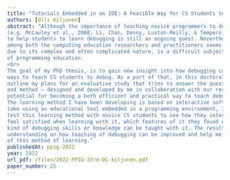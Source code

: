 ```yaml
---
title: "Tutorials Embedded in an IDE: A Feasible Way for CS Students to Learn Debugging? – A Study Design"
authors: [Olli Kiljunen]
abstract: "Although the importance of teaching novice programmers to debug computer programs is well-noted
(e.g. McCauley et al., 2008; Li, Chan, Denny, Luxton-Reilly, & Tempero, 2019), finding optimal ways
to help students to learn debugging is still an ongoing quest. Nevertheless, a common understanding
among both the computing education researchers and practitioners seems to be that debugging, possibly
due to its complex and often complicated nature, is a difficult subject for students in their early phases
of programming education.
<br>
The goal of my PhD thesis, is to gain new insight into how debugging can be learnt and develop novel
ways to teach CS students to debug. As a part of that, in this doctoral consortium abstract, I present and
outline my plans for an evaluative study that tries to answer the question whether a certain learning tool
and method – designed and developed by me in collaboration with our research group – would carry
potential for becoming a both efficient and practical way to teach debugging.
The learning method I have been developing is based on interactive software tutorials that students
take using an educational tool embedded in a programming environment, IDE. In my planned study, I
test this learning method with novice CS students to see how they interact with the tool, whether they
feel satisfied when learning with it, which features of it they found either useful or useless, and what
kind of debugging skills or knowledge can be taught with it. The results are hoped to provide better
understanding on how teaching of debugging can be improved and help me in the further development
of this method of learning."
publishedAt: ppig-2022
year: 2022
url_pdf: /files/2022-PPIG-33rd-DC-kiljunen.pdf
paper_number: 25
---
```

